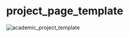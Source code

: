 # project_page_template

![academic_project_template](https://github.com/user-attachments/assets/83abe7ab-1b07-47b6-aa49-b6bb4dacc990)
